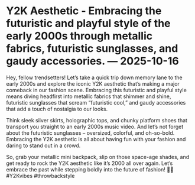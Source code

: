 # Y2K Aesthetic - Embracing the futuristic and playful style of the early 2000s through metallic fabrics, futuristic sunglasses, and gaudy accessories. — 2025-10-16

Hey, fellow trendsetters! Let’s take a quick trip down memory lane to the early 2000s and explore the iconic Y2K aesthetic that’s making a major comeback in our fashion scene. Embracing this futuristic and playful style means diving headfirst into metallic fabrics that shimmer and shine, futuristic sunglasses that scream “futuristic cool,” and gaudy accessories that add a touch of nostalgia to our looks.

Think sleek silver skirts, holographic tops, and chunky platform shoes that transport you straight to an early 2000s music video. And let’s not forget about the futuristic sunglasses – oversized, colorful, and oh-so-bold. Embracing the Y2K aesthetic is all about having fun with your fashion and daring to stand out in a crowd.

So, grab your metallic mini backpack, slip on those space-age shades, and get ready to rock the Y2K aesthetic like it’s 2000 all over again. Let’s embrace the past while stepping boldly into the future of fashion! 💫✨ #Y2Kvibes #throwbackstyle